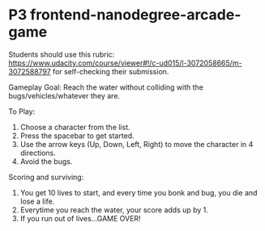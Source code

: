 P3 frontend-nanodegree-arcade-game
==================================

Students should use this rubric: https://www.udacity.com/course/viewer#!/c-ud015/l-3072058665/m-3072588797 for self-checking their submission.

Gameplay Goal: Reach the water without colliding with the bugs/vehicles/whatever they are.

To Play:
1. Choose a character from the list.
2. Press the spacebar to get started.
3. Use the arrow keys (Up, Down, Left, Right) to move the character in 4 directions.
4. Avoid the bugs.

Scoring and surviving:
1. You get 10 lives to start, and every time you bonk and bug, you die and lose a life.
2. Everytime you reach the water, your score adds up by 1.
3. If you run out of lives...GAME OVER!